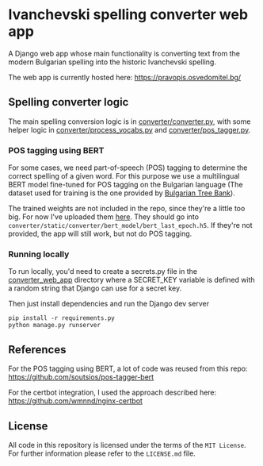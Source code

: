 # Ivanchevski spelling converter web app

A Django web app whose main functionality is converting text from the modern Bulgarian spelling into the historic Ivanchevski spelling.

The web app is currently hosted here: https://pravopis.osvedomitel.bg/

## Spelling converter logic
The main spelling conversion logic is in [converter/converter.py](converter/converter.py), with some helper logic in [converter/process_vocabs.py](converter/process_vocabs.py) and [converter/pos_tagger.py](converter/pos_tagger.py). 

### POS tagging using BERT
For some cases, we need part-of-speech (POS) tagging to determine the correct spelling of a given word. 
For this purpose we use a multilingual BERT model fine-tuned for POS tagging on the Bulgarian language (The dataset used for training is the one provided by [Bulgarian Tree Bank](http://bultreebank.org/bg/)).

The trained weights are not included in the repo, since they're a little too big. For now I've uploaded them [here](https://drive.google.com/file/d/1-6gDERt66MUBYs3-wDtIRxR3V2y2t5sr/view?usp=sharing). They should go into `converter/static/converter/bert_model/bert_last_epoch.h5`. 
If they're not provided, the app will still work, but not do POS tagging.


### Running locally

To run locally, you'd need to create a secrets.py file in the [converter_web_app](converter_web_app) directory where a SECRET_KEY variable is defined with a random string that Django can use for a secret key. 

Then just install dependencies and run the Django dev server

```
pip install -r requirements.py
python manage.py runserver
```

## References

For the POS tagging using BERT, a lot of code was reused from this repo: https://github.com/soutsios/pos-tagger-bert

For the certbot integration, I used the approach described here: https://github.com/wmnnd/nginx-certbot

## License
All code in this repository is licensed under the terms of the `MIT License`. For further information please refer to the `LICENSE.md` file.
